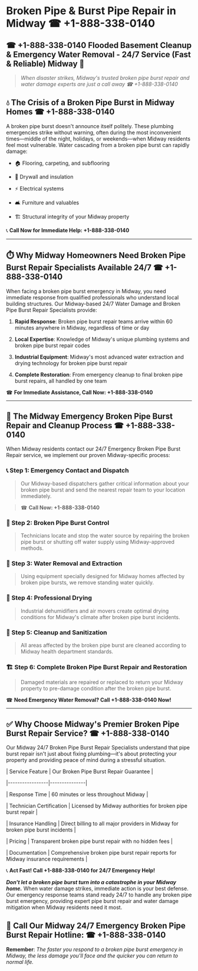 # Broken Pipe & Burst Pipe Repair in Midway ☎ +1-888-338-0140  
## ☎ +1-888-338-0140 Flooded Basement Cleanup & Emergency Water Removal - 24/7 Service (Fast & Reliable) Midway 🚨  

> *When disaster strikes, Midway's trusted broken pipe burst repair and water damage experts are just a call away ☎ +1-888-338-0140*  

## 💧 The Crisis of a Broken Pipe Burst in Midway Homes ☎ +1-888-338-0140  

A broken pipe burst doesn't announce itself politely. These plumbing emergencies strike without warning, often during the most inconvenient times—middle of the night, holidays, or weekends—when Midway residents feel most vulnerable. Water cascading from a broken pipe burst can rapidly damage:  

* 🏠 Flooring, carpeting, and subflooring  
* 🧱 Drywall and insulation  
* ⚡ Electrical systems  
* 🛋️ Furniture and valuables  
* 🏗️ Structural integrity of your Midway property  

📞 **Call Now for Immediate Help: +1-888-338-0140**  

---  

## ⏱️ Why Midway Homeowners Need Broken Pipe Burst Repair Specialists Available 24/7 ☎ +1-888-338-0140  

When facing a broken pipe burst emergency in Midway, you need immediate response from qualified professionals who understand local building structures. Our Midway-based 24/7 Water Damage and Broken Pipe Burst Repair Specialists provide:  

1. **Rapid Response**: Broken pipe burst repair teams arrive within 60 minutes anywhere in Midway, regardless of time or day  
2. **Local Expertise**: Knowledge of Midway's unique plumbing systems and broken pipe burst repair codes  
3. **Industrial Equipment**: Midway's most advanced water extraction and drying technology for broken pipe burst repair  
4. **Complete Restoration**: From emergency cleanup to final broken pipe burst repairs, all handled by one team  

☎ **For Immediate Assistance, Call Now: +1-888-338-0140**  

---  

## 🔧 The Midway Emergency Broken Pipe Burst Repair and Cleanup Process ☎ +1-888-338-0140  

When Midway residents contact our 24/7 Emergency Broken Pipe Burst Repair service, we implement our proven Midway-specific process:  

### 📞 Step 1: Emergency Contact and Dispatch  
> Our Midway-based dispatchers gather critical information about your broken pipe burst and send the nearest repair team to your location immediately.  
> ☎ **Call Now: +1-888-338-0140**  

### 🚿 Step 2: Broken Pipe Burst Control  
> Technicians locate and stop the water source by repairing the broken pipe burst or shutting off water supply using Midway-approved methods.  

### 🌊 Step 3: Water Removal and Extraction  
> Using equipment specially designed for Midway homes affected by broken pipe bursts, we remove standing water quickly.  

### 💨 Step 4: Professional Drying  
> Industrial dehumidifiers and air movers create optimal drying conditions for Midway's climate after broken pipe burst incidents.  

### 🧼 Step 5: Cleanup and Sanitization  
> All areas affected by the broken pipe burst are cleaned according to Midway health department standards.  

### 🏗️ Step 6: Complete Broken Pipe Burst Repair and Restoration  
> Damaged materials are repaired or replaced to return your Midway property to pre-damage condition after the broken pipe burst.  

☎ **Need Emergency Water Removal? Call +1-888-338-0140 Now!**  

---  

## ✅ Why Choose Midway's Premier Broken Pipe Burst Repair Service? ☎ +1-888-338-0140  

Our Midway 24/7 Broken Pipe Burst Repair Specialists understand that pipe burst repair isn't just about fixing plumbing—it's about protecting your property and providing peace of mind during a stressful situation.  

| Service Feature | Our Broken Pipe Burst Repair Guarantee |  
|-----------------|---------------|  
| Response Time | 60 minutes or less throughout Midway |  
| Technician Certification | Licensed by Midway authorities for broken pipe burst repair |  
| Insurance Handling | Direct billing to all major providers in Midway for broken pipe burst incidents |  
| Pricing | Transparent broken pipe burst repair with no hidden fees |  
| Documentation | Comprehensive broken pipe burst repair reports for Midway insurance requirements |  

📞 **Act Fast! Call +1-888-338-0140 for 24/7 Emergency Help!**  

***Don't let a broken pipe burst turn into a catastrophe in your Midway home.*** When water damage strikes, immediate action is your best defense. Our emergency response teams stand ready 24/7 to handle any broken pipe burst emergency, providing expert pipe burst repair and water damage mitigation when Midway residents need it most.  

## 📱 Call Our Midway 24/7 Emergency Broken Pipe Burst Repair Hotline: ☎ +1-888-338-0140  

**Remember**: *The faster you respond to a broken pipe burst emergency in Midway, the less damage you'll face and the quicker you can return to normal life.*